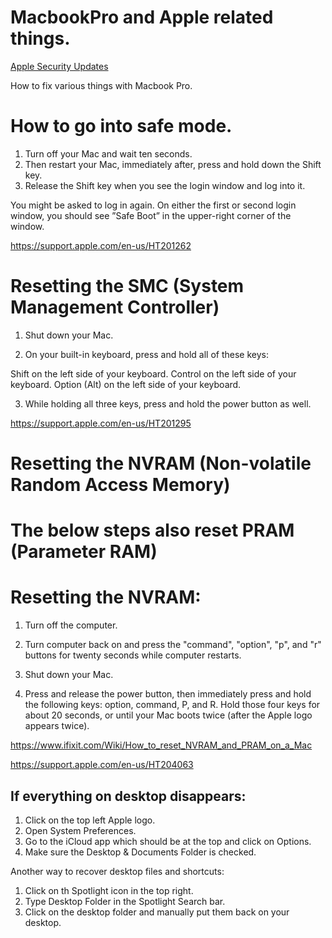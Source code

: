 # MacbookPro and Apple related things.

[Apple Security Updates](https://support.apple.com/en-us/HT201222)


How to fix various things with Macbook Pro.

# How to go into safe mode.

1. Turn off your Mac and wait ten seconds.
2. Then restart your Mac, immediately after, press and hold down the Shift key.
3. Release the Shift key when you see the login window and log into it. 

You might be asked to log in again. On either the first or second login window, you should see ”Safe Boot” in the upper-right corner of the window.

https://support.apple.com/en-us/HT201262


# Resetting the SMC (System Management Controller)

1. Shut down your Mac.

2. On your built-in keyboard, press and hold all of these keys:

Shift  on the left side of your keyboard.
Control on the left side of your keyboard.
Option (Alt) on the left side of your keyboard.

3. While holding all three keys, press and hold the power button as well.

https://support.apple.com/en-us/HT201295


# Resetting the NVRAM (Non-volatile Random Access Memory)
# The below steps also reset PRAM (Parameter RAM)

# Resetting the NVRAM:

1. Turn off the computer.
2. Turn computer back on and press the "command", "option", "p", and "r" buttons for twenty seconds while computer restarts.

1. Shut down your Mac.

2. Press and release the power button, then immediately press and hold the following keys: option, command, P, and R.
Hold those four keys for about 20 seconds, or until your Mac boots twice (after the Apple logo appears twice).

https://www.ifixit.com/Wiki/How_to_reset_NVRAM_and_PRAM_on_a_Mac

https://support.apple.com/en-us/HT204063

## If everything on desktop disappears:

1. Click on the top left Apple logo.
2. Open System Preferences.
3. Go to the iCloud app which should be at the top and click on Options.
4. Make sure the Desktop & Documents Folder is checked.

Another way to recover desktop files and shortcuts:

1. Click on th Spotlight icon in the top right.
2. Type Desktop Folder in the Spotlight Search bar.
3. Click on the desktop folder and manually put them back on your desktop.



